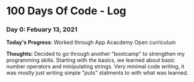 # 100 Days Of Code - Log

### Day 0: Febuary 13, 2021


**Today's Progress**: Worked through App Acacdemy Open curriculum

**Thoughts:** Decided to go through another "bootcamp" to strengthen my programming skills. Starting with the basics, we learned about basic number operators and minipulating strings. Very minimal code writing, it was mostly just writing simple "puts" statments to with what was learned.
